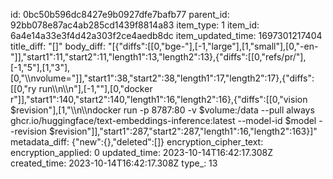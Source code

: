 id: 0bc50b596dc8427e9b0927dfe7bafb77
parent_id: 92bb078e87ac4ab285cd1439f8814a83
item_type: 1
item_id: 6a4e14a33e3f4d42a303f2ce4aedb8dc
item_updated_time: 1697301217404
title_diff: "[]"
body_diff: "[{\"diffs\":[[0,\"bge-\"],[-1,\"large\"],[1,\"small\"],[0,\"-en-\"]],\"start1\":11,\"start2\":11,\"length1\":13,\"length2\":13},{\"diffs\":[[0,\"refs/pr/\"],[-1,\"5\"],[1,\"3\"],[0,\"\\\nvolume=\"]],\"start1\":38,\"start2\":38,\"length1\":17,\"length2\":17},{\"diffs\":[[0,\"ry run\\\n\\\n\"],[-1,\"\"],[0,\"docker r\"]],\"start1\":140,\"start2\":140,\"length1\":16,\"length2\":16},{\"diffs\":[[0,\"vision $revision\"],[1,\"\\\n\\\ndocker run  -p 8787:80 -v $volume:/data --pull always ghcr.io/huggingface/text-embeddings-inference:latest --model-id $model --revision $revision\"]],\"start1\":287,\"start2\":287,\"length1\":16,\"length2\":163}]"
metadata_diff: {"new":{},"deleted":[]}
encryption_cipher_text: 
encryption_applied: 0
updated_time: 2023-10-14T16:42:17.308Z
created_time: 2023-10-14T16:42:17.308Z
type_: 13